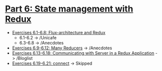 # [Part 6: State management with Redux](https://fullstackopen.com/en/part6)

-   [Exercises 6.1-6.8: Flux-architecture and Redux](https://fullstackopen.com/en/part5/login_in_frontend#exercises-5-1-5-4)
    -   6.1-6.2 -> /Unicafe
    -   6.3-6.8 -> /Anecdotes
-   [Exercises 6.9-6.12: Many Reducers](https://fullstackopen.com/en/part6/many_reducers#exercises-6-9-6-12) -> /Anecdotes
-   [Exercises 6.13-6.18: Communicating with Server in a Redux Application](https://fullstackopen.com/en/part6/communicating_with_server_in_a_redux_application#exercises-6-13-6-14) -> /Bloglist
-   [Exercises 6.19-6.21: connect](https://fullstackopen.com/en/part6/connect#exercises-6-19-6-21) -> Skipped
